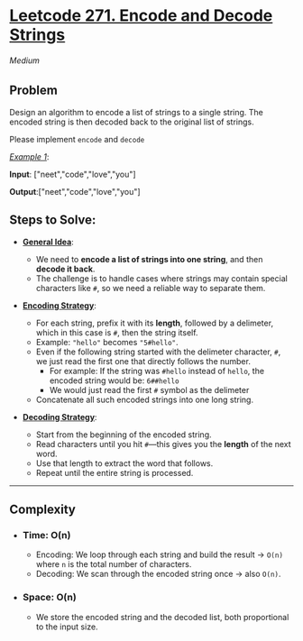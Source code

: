 # [Leetcode 271. Encode and Decode Strings][Link]

###### Medium

## Problem
Design an algorithm to encode a list of strings to a single string. The encoded string is then decoded back to the original list of strings.

Please implement `encode` and `decode`

<ins>_Example 1_</ins>:

**Input**: ["neet","code","love","you"]

**Output**:["neet","code","love","you"]


## Steps to Solve:

+ <ins>**General Idea**</ins>:
    + We need to **encode a list of strings into one string**, and then **decode it back**.
    + The challenge is to handle cases where strings may contain special characters like `#`, so we need a reliable way to separate them.

+ <ins>**Encoding Strategy**</ins>:
    + For each string, prefix it with its **length**, followed by a delimeter, which in this case is `#`, then the string itself.
    + Example: `"hello"` becomes `"5#hello"`.
    + Even if the following string started with the delimeter character, `#`, we just read the first one that directly
      follows the number.
        + For example: If the string was `#hello` instead of `hello`, the encoded string would be: `6##hello`
        + We would just read the first `#` symbol as the delimeter
    + Concatenate all such encoded strings into one long string.

+ <ins>**Decoding Strategy**</ins>:
    + Start from the beginning of the encoded string.
    + Read characters until you hit `#`—this gives you the **length** of the next word.
    + Use that length to extract the word that follows.
    + Repeat until the entire string is processed.

---

## Complexity

- ### Time: __O(n)__
    - Encoding: We loop through each string and build the result → `O(n)` where `n` is the total number of characters.
    - Decoding: We scan through the encoded string once → also `O(n)`.

- ### Space: __O(n)__
    - We store the encoded string and the decoded list, both proportional to the input size.








[Link]: https://neetcode.io/problems/string-encode-and-decode?list=blind75
